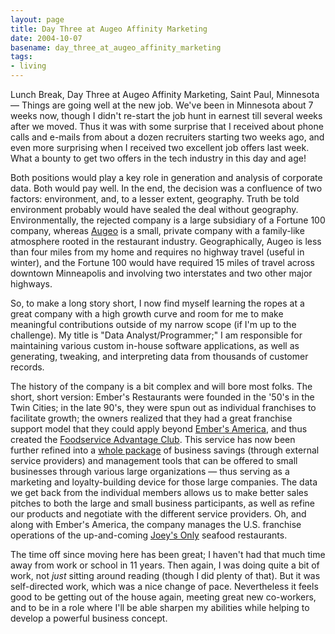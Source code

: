 ```yaml
---
layout: page
title: Day Three at Augeo Affinity Marketing
date: 2004-10-07
basename: day_three_at_augeo_affinity_marketing
tags:
- living
---
```


Lunch Break, Day Three at Augeo Affinity Marketing, Saint Paul, Minnesota
&mdash; Things are going well at the new job. We've been in Minnesota about 7
weeks now, though I didn't re-start the job hunt in earnest till several weeks
after we moved. Thus it was with some surprise that I received about phone calls
and e-mails from about a dozen recruiters starting two weeks ago, and even more
surprising when I received two excellent job offers last week. What a bounty to
get two offers in the tech industry in this day and age!

<!-- truncate -->

Both positions would play a key role in generation and analysis of corporate
data. Both would pay well. In the end, the decision was a confluence of two
factors: environment, and, to a lesser extent, geography. Truth be told
environment probably would have sealed the deal without geography.
Environmentally, the rejected company is a large subsidiary of a Fortune 100
company, whereas <a href="http://www.augeomarketing.com" target="_new"
title="This external link will open in a new window">Augeo</a> is a small,
private company with a family-like atmosphere rooted in the restaurant industry.
Geographically, Augeo is less than four miles from my home and requires no
highway travel (useful in winter), and the Fortune 100 would have required 15
miles of travel across downtown Minneapolis and involving two interstates and
two other major highways.

So, to make a long story short, I now find myself learning the ropes at a great
company with a high growth curve and room for me to make meaningful
contributions outside of my narrow scope (if I'm up to the challenge). My title
is "Data Analyst/Programmer;" I am responsible for maintaining various custom
in-house software applications, as well as generating, tweaking, and
interpreting data from thousands of customer records.

The history of the company is a bit complex and will bore most folks. The short,
short version: Ember's Restaurants were founded in the '50's in the Twin Cities;
in the late 90's, they were spun out as individual franchises to facilitate
growth; the owners realized that they had a great franchise support model that
they could apply beyond <a href="http://www.embersamerica.com" target="_new"
title="This external link will open in a new window"> Ember's America</a>, and
thus created the <a href="http://www.foodserviceadvantageclub.com" target="_new"
title="This external link will open in a new window">Foodservice Advantage
Club</a>. This service has now been further refined into a <a
href="http://www.businessadvantageclub.com/" target="_new" title="This external
link will open in a new window">whole package</a> of business savings (through
external service providers) and management tools that can be offered to small
businesses through various large organizations &mdash; thus serving as a
marketing and loyalty-building device for those large companies. The data we get
back from the individual members allows us to make better sales pitches to both
the large and small business participants, as well as refine our products and
negotiate with the different service providers. Oh, and along with Ember's
America, the company manages the U.S. franchise operations of the up-and-coming
<a href="http://www.joeysonlyusa.com/" target="_new" title="This external link
will open in a new window">Joey's Only</a> seafood restaurants.

The time off since moving here has been great; I haven't had that much time away
from work or school in 11 years. Then again, I was doing quite a bit of work,
not _just_ sitting around reading (though I did plenty of that). But it was
self-directed work, which was a nice change of pace. Nevertheless it feels good
to be getting out of the house again, meeting great new co-workers, and to be in
a role where I'll be able sharpen my abilities while helping to develop a
powerful business concept.
